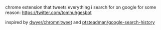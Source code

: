 chrome extension that tweets everything i search for on google for some reason: https://twitter.com/tomhuhgesbot

inspired by [dwyer/chromnitweet](https://github.com/dwyer/chromnitweet) and [ptsteadman/google-search-history](https://github.com/ptsteadman/google-search-history)
